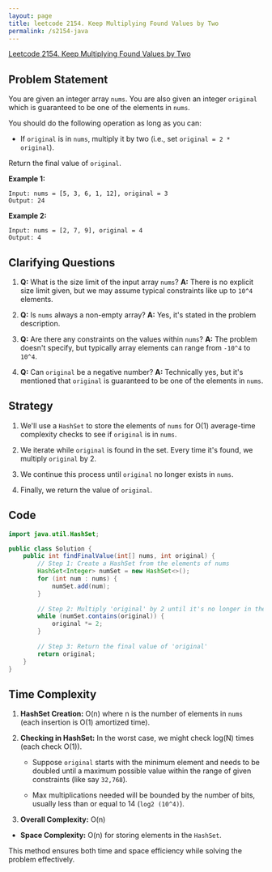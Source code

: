 ```yaml
---
layout: page
title: leetcode 2154. Keep Multiplying Found Values by Two
permalink: /s2154-java
---
```

[Leetcode 2154. Keep Multiplying Found Values by Two](https://algoadvance.github.io/algoadvance/l2154)
## Problem Statement

You are given an integer array `nums`. You are also given an integer `original` which is guaranteed to be one of the elements in `nums`.

You should do the following operation as long as you can:

- If `original` is in `nums`, multiply it by two (i.e., set `original = 2 * original`).

Return the final value of `original`.

**Example 1:**
```
Input: nums = [5, 3, 6, 1, 12], original = 3
Output: 24
```

**Example 2:**
```
Input: nums = [2, 7, 9], original = 4
Output: 4
```

## Clarifying Questions
1. **Q:** What is the size limit of the input array `nums`?
   **A:** There is no explicit size limit given, but we may assume typical constraints like up to `10^4` elements.
   
2. **Q:** Is `nums` always a non-empty array?
   **A:** Yes, it's stated in the problem description.

3. **Q:** Are there any constraints on the values within `nums`?
   **A:** The problem doesn't specify, but typically array elements can range from `-10^4` to `10^4`.

4. **Q:** Can `original` be a negative number?
   **A:** Technically yes, but it's mentioned that `original` is guaranteed to be one of the elements in `nums`.

## Strategy

1. We'll use a `HashSet` to store the elements of `nums` for O(1) average-time complexity checks to see if `original` is in `nums`.

2. We iterate while `original` is found in the set. Every time it's found, we multiply `original` by 2.

3. We continue this process until `original` no longer exists in `nums`.

4. Finally, we return the value of `original`.

## Code

```java
import java.util.HashSet;

public class Solution {
    public int findFinalValue(int[] nums, int original) {
        // Step 1: Create a HashSet from the elements of nums
        HashSet<Integer> numSet = new HashSet<>();
        for (int num : nums) {
            numSet.add(num);
        }
        
        // Step 2: Multiply 'original' by 2 until it's no longer in the set
        while (numSet.contains(original)) {
            original *= 2;
        }
        
        // Step 3: Return the final value of 'original'
        return original;
    }
}
```

## Time Complexity

1. **HashSet Creation:** O(n) where n is the number of elements in `nums` (each insertion is O(1) amortized time).
2. **Checking in HashSet:** In the worst case, we might check log(N) times (each check O(1)).

    - Suppose `original` starts with the minimum element and needs to be doubled until a maximum possible value within the range of given constraints (like say `32,768`).
  
    - Max multiplications needed will be bounded by the number of bits, usually less than or equal to 14 (`log2 (10^4)`).

3. **Overall Complexity:** O(n)

- **Space Complexity:** O(n) for storing elements in the `HashSet`.

This method ensures both time and space efficiency while solving the problem effectively.